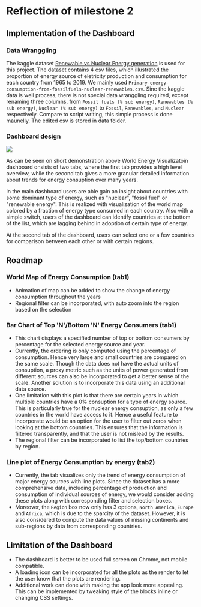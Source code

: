 # Reflection of milestone 2

## Implementation of the Dashboard

### Data Wranggling

The kaggle dataset [Renewable vs Nuclear Energy generation](https://www.kaggle.com/donjoeml/energy-consumption-and-generation-in-the-globe) is used for this project.
The dataset contains 4 csv files, which illustrated the proportion of energy source of eletricity production and consumption for each country from
1965 to 2019. We mainly used `Primary-energy-consumption-from-fossilfuels-nuclear-renewables.csv`. Sine the kaggle data is well process,
there is not special data wranggling required, except renaming three columns, from `Fossil fuels (% sub energy)`, `Renewables (% sub energy)`,
`Nuclear (% sub energy)` to `Fossil`, `Renewables`, and `Nuclear` respectively. Compare to script writing, this simple process is done maunelly.
The edited csv is stored in data folder.

### Dashboard design

![](demo.gif)

As can be seen on short demonstration above World Energy Visualizatoin dashboard onsists of two tabs, where the first tab provides a high level overview,
while the second tab gives a more granular detailed information about trends for energy consuption over many years.  

In the main dashboard users are able gain an insight about countries with some dominant type of energy, such as "nuclear", "fossil fuel" or "renewable energy". This is realized with visualization of the world map colored by a fraction of energy type consumed in each country. Also with a simple switch, users of the dashboard can identify countries at the bottom of the list, which are lagging behind in adoption of certain type of energy.

At the second tab of the dashboard, users can select one or a few countries for comparison between each
other or with certain regions.

## Roadmap

### World Map of Energy Consumption (tab1)

- Animation of map can be added to show the change of energy consumption throughout the years
- Regional filter can be incorporated, with auto zoom into the region based on the selection 

### Bar Chart of Top 'N'/Bottom 'N' Energy Consumers (tab1)

- This chart displays a specified number of top or bottom consumers by percentage for the selected energy source and year. 
- Currently, the ordering is only computed using the percentage of consumption. Hence very large and small countries are compared on the same scale. Though the data does not have the actual units of consuption, a proxy metric such as the units of power generated from different sources can also be incorporated to get a better sense of the scale. Another solution is to incorporate this data using an additional data source.
- One limitation with this plot is that there are certain years in which multiple countries have a 0% consuption for a type of energy source. This is particularly true for the nuclear energy consuption, as only a few countries in the world have access to it. Hence a useful feature to incorporate would be an option for the user to filter out zeros when looking at the bottom countries. This ensures that the information is filtered transparently, and that the user is not mislead by the results. 
- The regional filter can be incorporated to list the top/bottom countries by region. 

### Line plot of Energy Consumption by energy (tab2)

- Currently, the tab visualizes only the trend of energy consumption of major energy sources with line plots.
Since the dataset has a more comprehensive data, including percentage of production and consumption of individual
sources of energy, we would consider adding these plots along with corresponding filter and selection boxes.
- Moreover, the `Region` box now only has 3 options, `North America`, `Europe` and `Africa`, which is due to
the sparcity of the dataset. However, it is also considered to compute the data values of missing continents
and sub-regions by data from corresponding countries.

## Limitation of the Dashboard

- The dashboard is better to be used full screen on Chrome, not mobile compatible.
- A loading icon can be incorporated for all the plots as the render to let the user know that the plots are rendering. 
- Additional work can done with making the app look more appealing. This can be implemented by tweaking style of the blocks inline or changing CSS settings. 
